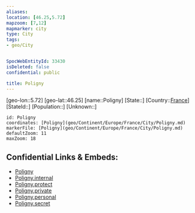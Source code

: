 ```yaml
---
aliases: 
location: [46.25,5.72]
mapzoom: [7,12] 
mapmarker: city 
type: City
tags:
- geo/City


SpocWebEntityId: 33430
isDeleted: false
confidential: public

title: Poligny
---
```

[geo-lon::5.72]
[geo-lat::46.25]
[name::Poligny]
[State::]
[Country::[France](geo/Continent/Europe/France.md)]
[StateId::]
[Population::]
[Unknown::]


```leaflet
id: Poligny
coordinates: [Poligny](geo/Continent/Europe/France/City/Poligny.md)
markerFile: [Poligny](geo/Continent/Europe/France/City/Poligny.md)
defaultZoom: 11 
maxZoom: 18
```


## Confidential Links & Embeds: 
- [Poligny](../../../../../../_public/geo/Continent/Europe/France/City/Poligny.md) 
- [Poligny.internal](../../../../../../_internal/geo/Continent/Europe/France/City/Poligny.internal.md) 
- [Poligny.protect](../../../../../../_protect/geo/Continent/Europe/France/City/Poligny.protect.md) 
- [Poligny.private](../../../../../../_private/geo/Continent/Europe/France/City/Poligny.private.md) 
- [Poligny.personal](../../../../../../_personal/geo/Continent/Europe/France/City/Poligny.personal.md) 
- [Poligny.secret](../../../../../../_secret/geo/Continent/Europe/France/City/Poligny.secret.md) 

